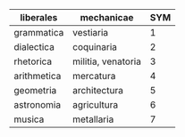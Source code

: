 
| liberales   | mechanicae         | SYM |
| ----------- | ------------------ | --- |
| grammatica  | vestiaria          | 1   |
| dialectica  | coquinaria         | 2   |
| rhetorica   | militia, venatoria | 3   |
| arithmetica | mercatura          | 4   |
| geometria   | architectura       | 5   |
| astronomia  | agricultura        | 6   |
| musica      | metallaria         | 7   |
